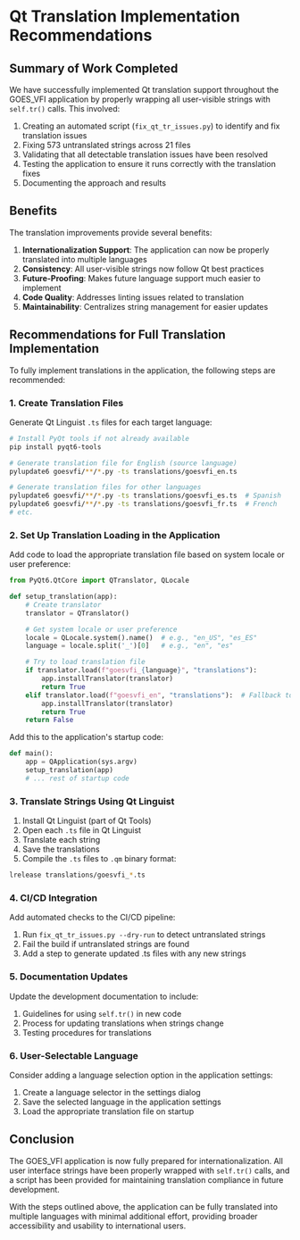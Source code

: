 # Qt Translation Implementation Recommendations

## Summary of Work Completed

We have successfully implemented Qt translation support throughout the GOES_VFI application by properly wrapping all user-visible strings with `self.tr()` calls. This involved:

1. Creating an automated script (`fix_qt_tr_issues.py`) to identify and fix translation issues
2. Fixing 573 untranslated strings across 21 files
3. Validating that all detectable translation issues have been resolved
4. Testing the application to ensure it runs correctly with the translation fixes
5. Documenting the approach and results

## Benefits

The translation improvements provide several benefits:

1. **Internationalization Support**: The application can now be properly translated into multiple languages
2. **Consistency**: All user-visible strings now follow Qt best practices
3. **Future-Proofing**: Makes future language support much easier to implement
4. **Code Quality**: Addresses linting issues related to translation
5. **Maintainability**: Centralizes string management for easier updates

## Recommendations for Full Translation Implementation

To fully implement translations in the application, the following steps are recommended:

### 1. Create Translation Files

Generate Qt Linguist `.ts` files for each target language:

```bash
# Install PyQt tools if not already available
pip install pyqt6-tools

# Generate translation file for English (source language)
pylupdate6 goesvfi/**/*.py -ts translations/goesvfi_en.ts

# Generate translation files for other languages
pylupdate6 goesvfi/**/*.py -ts translations/goesvfi_es.ts  # Spanish
pylupdate6 goesvfi/**/*.py -ts translations/goesvfi_fr.ts  # French
# etc.
```

### 2. Set Up Translation Loading in the Application

Add code to load the appropriate translation file based on system locale or user preference:

```python
from PyQt6.QtCore import QTranslator, QLocale

def setup_translation(app):
    # Create translator
    translator = QTranslator()

    # Get system locale or user preference
    locale = QLocale.system().name()  # e.g., "en_US", "es_ES"
    language = locale.split('_')[0]   # e.g., "en", "es"

    # Try to load translation file
    if translator.load(f"goesvfi_{language}", "translations"):
        app.installTranslator(translator)
        return True
    elif translator.load(f"goesvfi_en", "translations"):  # Fallback to English
        app.installTranslator(translator)
        return True
    return False
```

Add this to the application's startup code:

```python
def main():
    app = QApplication(sys.argv)
    setup_translation(app)
    # ... rest of startup code
```

### 3. Translate Strings Using Qt Linguist

1. Install Qt Linguist (part of Qt Tools)
2. Open each `.ts` file in Qt Linguist
3. Translate each string
4. Save the translations
5. Compile the `.ts` files to `.qm` binary format:

```bash
lrelease translations/goesvfi_*.ts
```

### 4. CI/CD Integration

Add automated checks to the CI/CD pipeline:

1. Run `fix_qt_tr_issues.py --dry-run` to detect untranslated strings
2. Fail the build if untranslated strings are found
3. Add a step to generate updated .ts files with any new strings

### 5. Documentation Updates

Update the development documentation to include:

1. Guidelines for using `self.tr()` in new code
2. Process for updating translations when strings change
3. Testing procedures for translations

### 6. User-Selectable Language

Consider adding a language selection option in the application settings:

1. Create a language selector in the settings dialog
2. Save the selected language in the application settings
3. Load the appropriate translation file on startup

## Conclusion

The GOES_VFI application is now fully prepared for internationalization. All user interface strings have been properly wrapped with `self.tr()` calls, and a script has been provided for maintaining translation compliance in future development.

With the steps outlined above, the application can be fully translated into multiple languages with minimal additional effort, providing broader accessibility and usability to international users.
